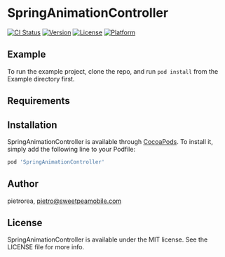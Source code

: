 # SpringAnimationController

[![CI Status](https://img.shields.io/travis/pietrorea/SpringAnimationController.svg?style=flat)](https://travis-ci.org/pietrorea/SpringAnimationController)
[![Version](https://img.shields.io/cocoapods/v/SpringAnimationController.svg?style=flat)](https://cocoapods.org/pods/SpringAnimationController)
[![License](https://img.shields.io/cocoapods/l/SpringAnimationController.svg?style=flat)](https://cocoapods.org/pods/SpringAnimationController)
[![Platform](https://img.shields.io/cocoapods/p/SpringAnimationController.svg?style=flat)](https://cocoapods.org/pods/SpringAnimationController)

## Example

To run the example project, clone the repo, and run `pod install` from the Example directory first.

## Requirements

## Installation

SpringAnimationController is available through [CocoaPods](https://cocoapods.org). To install
it, simply add the following line to your Podfile:

```ruby
pod 'SpringAnimationController'
```

## Author

pietrorea, pietro@sweetpeamobile.com

## License

SpringAnimationController is available under the MIT license. See the LICENSE file for more info.

